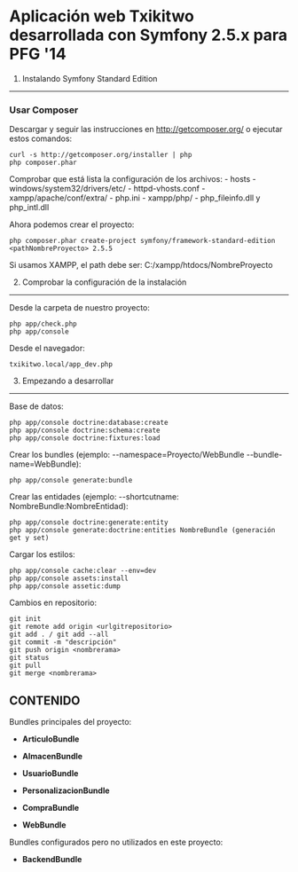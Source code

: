 # Aplicación web Txikitwo desarrollada con Symfony 2.5.x para PFG '14 #

1) Instalando Symfony Standard Edition
----------------------------------

### Usar Composer

Descargar y seguir las instrucciones en http://getcomposer.org/ o ejecutar estos comandos:

    curl -s http://getcomposer.org/installer | php
	php composer.phar

Comprobar que está lista la configuración de los archivos: 
	- hosts - windows/system32/drivers/etc/
	- httpd-vhosts.conf - xampp/apache/conf/extra/
	- php.ini - xampp/php/ - php_fileinfo.dll y php_intl.dll

Ahora podemos crear el proyecto:
	
    php composer.phar create-project symfony/framework-standard-edition <pathNombreProyecto> 2.5.5

Si usamos XAMPP, el path debe ser: C:/xampp/htdocs/NombreProyecto


2) Comprobar la configuración de la instalación
-------------------------------------

Desde la carpeta de nuestro proyecto: 
    
	php app/check.php
	php app/console

Desde el navegador:
	
	txikitwo.local/app_dev.php


3) Empezando a desarrollar
---------------------

Base de datos: 
    
	php app/console doctrine:database:create
	php app/console doctrine:schema:create
	php app/console doctrine:fixtures:load

Crear los bundles (ejemplo: --namespace=Proyecto/WebBundle --bundle-name=WebBundle):
	
	php app/console generate:bundle

Crear las entidades (ejemplo: --shortcutname: NombreBundle:NombreEntidad):

	php app/console doctrine:generate:entity 
	php app/console generate:doctrine:entities NombreBundle (generación get y set)

Cargar los estilos:
	
	php app/console cache:clear --env=dev
	php app/console assets:install
	php app/console assetic:dump
	
Cambios en repositorio:

	git init 
	git remote add origin <urlgitrepositorio>
	git add . / git add --all
	git commit -m "descripción"
	git push origin <nombrerama>
	git status 
	git pull 
	git merge <nombrerama>


CONTENIDO
---------------

Bundles principales del proyecto:

  * **ArticuloBundle**

  * **AlmacenBundle**

  * **UsuarioBundle**
  
  * **PersonalizacionBundle**
  
  * **CompraBundle**

  * **WebBundle**

Bundles configurados pero no utilizados en este proyecto:

  * **BackendBundle**